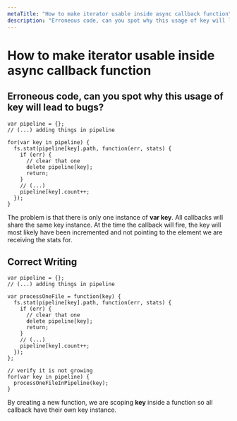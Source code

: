 ```yaml
---
metaTitle: "How to make iterator usable inside async callback function"
description: "Erroneous code, can you spot why this usage of key will lead to bugs?, Correct Writing"
---
```


# How to make iterator usable inside async callback function




## Erroneous code, can you spot why this usage of key will lead to bugs?


```
var pipeline = {};
// (...) adding things in pipeline

for(var key in pipeline) {
  fs.stat(pipeline[key].path, function(err, stats) {
    if (err) {
      // clear that one
      delete pipeline[key];
      return;
    }
    // (...)
    pipeline[key].count++;
  });
} 

```

The problem is that there is only one instance of **var key**. All callbacks will share the same key instance. At the time the callback will fire, the key will most likely have been incremented and not pointing to the element we are receiving the stats for.



## Correct Writing


```
var pipeline = {};
// (...) adding things in pipeline

var processOneFile = function(key) {    
  fs.stat(pipeline[key].path, function(err, stats) {
    if (err) {
      // clear that one
      delete pipeline[key];
      return;
    }
    // (...)
    pipeline[key].count++;
  });
};
    
// verify it is not growing
for(var key in pipeline) {
  processOneFileInPipeline(key);
}

```

By creating a new function, we are scoping **key** inside a function so all callback have their own key instance.

